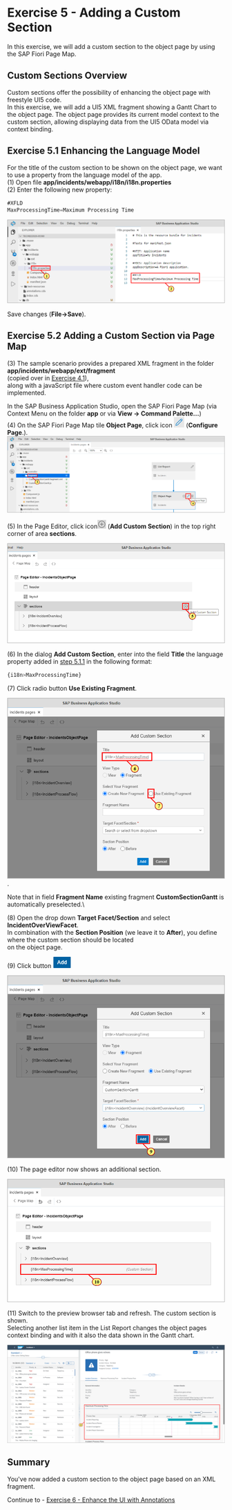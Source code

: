 # Exercise 5 - Adding a Custom Section

In this exercise, we will add a custom section to the object page by using the SAP Fiori Page Map.

## Custom Sections Overview

Custom sections offer the possibility of enhancing the object page with freestyle UI5 code.\
In this exercise, we will add a UI5 XML fragment showing a Gantt Chart to the object page.
The object page provides its current model context to the custom section, allowing displaying data from the UI5 OData model via context binding.

## Exercise 5.1 Enhancing the Language Model

For the title of the custom section to be shown on the object page, we want to use a property from the language model of the app.\
(1) Open file **app/incidents/webapp/i18n/i18n.properties**\
(2) Enter the following new property:

```js
#XFLD
MaxProcessingTime=Maximum Processing Time
```

![](./images/image1.png)

Save changes (**File->Save**).

## Exercise 5.2 Adding a Custom Section via Page Map

(3) The sample scenario provides a prepared XML fragment in the folder **app/incidents/webapp/ext/fragment**\
(copied over in [Exercise 4.1](../ex4#exercise-41-copy-over-the-sample-custom-page)),\
along with a javaScript file where custom event handler code can be implemented.

In the SAP Business Application Studio, open the SAP Fiori Page Map (via Context Menu on the folder **app** or via **View -> Command Palette...**)\
(4) On the SAP Fiori Page Map tile **Object Page**, click icon ![](./images/image5.png) (**Configure Page**.).\
![](./images/image3.png)

(5) In the Page Editor, click icon![](./images/image7.png) (**Add Custom Section**) in the top right corner of area **sections**.

![](./images/image6.png)

(6) In the dialog **Add Custom Section**, enter into the field **Title** the language property added in [step 5.1.1](#exercise-511-enhancing-the-language-model) in the following format:

```js
{i18n>MaxProcessingTime}
```

(7) Click radio button **Use Existing Fragment**.

![](./images/image8.png).

Note that in field **Fragment Name** existing fragment **CustomSectionGantt** is automatically preselected.\

(8) Open the drop down **Target Facet/Section** and select **IncidentOverViewFacet**.\
In combination with the **Section Position** (we leave it to **After**), you define where the custom section should be located\
on the object page.

(9) Click button ![](./images/image14.png)

![](./images/image13.png)

(10) The page editor now shows an additional section.

![](./images/image15.png)

(11) Switch to the preview browser tab and refresh. The custom section is shown.\
Selecting another list item in the List Report changes the object pages context binding and with it also the data shown in the Gantt chart.

![](./images/image16.png)

## Summary

You've now added a custom section to the object page based on an XML fragment.

Continue to - [Exercise 6 - Enhance the UI with Annotations ](../ex6/README.md)
